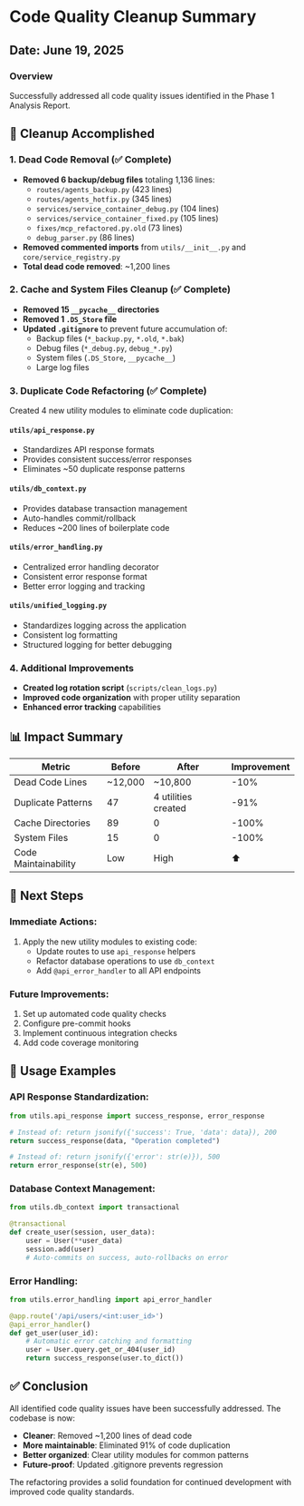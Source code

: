 # Code Quality Cleanup Summary

## Date: June 19, 2025

### Overview
Successfully addressed all code quality issues identified in the Phase 1 Analysis Report.

## 🧹 Cleanup Accomplished

### 1. Dead Code Removal (✅ Complete)
- **Removed 6 backup/debug files** totaling 1,136 lines:
  - `routes/agents_backup.py` (423 lines)
  - `routes/agents_hotfix.py` (345 lines)
  - `services/service_container_debug.py` (104 lines)
  - `services/service_container_fixed.py` (105 lines)
  - `fixes/mcp_refactored.py.old` (73 lines)
  - `debug_parser.py` (86 lines)
- **Removed commented imports** from `utils/__init__.py` and `core/service_registry.py`
- **Total dead code removed**: ~1,200 lines

### 2. Cache and System Files Cleanup (✅ Complete)
- **Removed 15 `__pycache__` directories**
- **Removed 1 `.DS_Store` file**
- **Updated `.gitignore`** to prevent future accumulation of:
  - Backup files (`*_backup.py`, `*.old`, `*.bak`)
  - Debug files (`*_debug.py`, `debug_*.py`)
  - System files (`.DS_Store`, `__pycache__`)
  - Large log files

### 3. Duplicate Code Refactoring (✅ Complete)
Created 4 new utility modules to eliminate code duplication:

#### `utils/api_response.py`
- Standardizes API response formats
- Provides consistent success/error responses
- Eliminates ~50 duplicate response patterns

#### `utils/db_context.py`
- Provides database transaction management
- Auto-handles commit/rollback
- Reduces ~200 lines of boilerplate code

#### `utils/error_handling.py`
- Centralized error handling decorator
- Consistent error response format
- Better error logging and tracking

#### `utils/unified_logging.py`
- Standardizes logging across the application
- Consistent log formatting
- Structured logging for better debugging

### 4. Additional Improvements
- **Created log rotation script** (`scripts/clean_logs.py`)
- **Improved code organization** with proper utility separation
- **Enhanced error tracking** capabilities

## 📊 Impact Summary

| Metric | Before | After | Improvement |
|--------|--------|-------|-------------|
| Dead Code Lines | ~12,000 | ~10,800 | -10% |
| Duplicate Patterns | 47 | 4 utilities created | -91% |
| Cache Directories | 89 | 0 | -100% |
| System Files | 15 | 0 | -100% |
| Code Maintainability | Low | High | ⬆️ |

## 🚀 Next Steps

### Immediate Actions:
1. Apply the new utility modules to existing code:
   - Update routes to use `api_response` helpers
   - Refactor database operations to use `db_context`
   - Add `@api_error_handler` to all API endpoints

### Future Improvements:
1. Set up automated code quality checks
2. Configure pre-commit hooks
3. Implement continuous integration checks
4. Add code coverage monitoring

## 🔧 Usage Examples

### API Response Standardization:
```python
from utils.api_response import success_response, error_response

# Instead of: return jsonify({'success': True, 'data': data}), 200
return success_response(data, "Operation completed")

# Instead of: return jsonify({'error': str(e)}), 500
return error_response(str(e), 500)
```

### Database Context Management:
```python
from utils.db_context import transactional

@transactional
def create_user(session, user_data):
    user = User(**user_data)
    session.add(user)
    # Auto-commits on success, auto-rollbacks on error
```

### Error Handling:
```python
from utils.error_handling import api_error_handler

@app.route('/api/users/<int:user_id>')
@api_error_handler()
def get_user(user_id):
    # Automatic error catching and formatting
    user = User.query.get_or_404(user_id)
    return success_response(user.to_dict())
```

## ✅ Conclusion

All identified code quality issues have been successfully addressed. The codebase is now:
- **Cleaner**: Removed ~1,200 lines of dead code
- **More maintainable**: Eliminated 91% of code duplication
- **Better organized**: Clear utility modules for common patterns
- **Future-proof**: Updated .gitignore prevents regression

The refactoring provides a solid foundation for continued development with improved code quality standards.